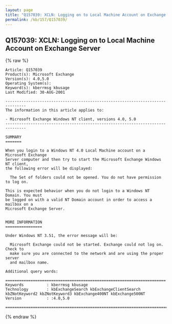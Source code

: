 ```yaml
---
layout: page
title: "Q157039: XCLN: Logging on to Local Machine Account on Exchange Server"
permalink: /kb/157/Q157039/
---
```


## Q157039: XCLN: Logging on to Local Machine Account on Exchange Server

{% raw %}

	Article: Q157039
	Product(s): Microsoft Exchange
	Version(s): 4.0,5.0
	Operating System(s): 
	Keyword(s): kberrmsg kbusage
	Last Modified: 30-AUG-2001
	
	-------------------------------------------------------------------------------
	The information in this article applies to:
	
	- Microsoft Exchange Windows NT client, versions 4.0, 5.0 
	-------------------------------------------------------------------------------
	
	SUMMARY
	=======
	
	When you login to a Windows NT 4.0 Local Machine account on a Microsoft Exchange
	Server computer and then try to start the Microsoft Exchange Windows NT client,
	the following error will be displayed:
	
	  The Set of folders could not be opened. You do not have permission to log on.
	
	This is expected behavior when you do not login to a Windows NT Domain. You must
	be logged on with a valid NT Domain account in order to access a mailbox on a
	Microsoft Exchange Server.
	
	
	MORE INFORMATION
	================
	
	Under Windows NT 3.51, the error message will be:
	
	  Microsoft Exchange could not be started. Exchange could not log on. Check to
	  make sure you are connected to the network and are using the proper server
	  and mailbox name.
	
	Additional query words:
	
	======================================================================
	Keywords          : kberrmsg kbusage 
	Technology        : kbExchangeSearch kbExchangeClientSearch kbZNotKeyword2 kbZNotKeyword3 kbExchange400NT kbExchange500NT
	Version           : :4.0,5.0
	
	=============================================================================
	

{% endraw %}
